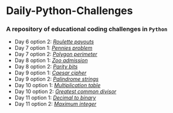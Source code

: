 # **Daily-Python-Challenges**

### A repository of educational coding challenges in `Python`

- Day 6 option 2: [_Roulette payouts_](https://github.com/malvina-s/Daily-Python-Challenges/blob/main/Day%206_option2)
- Day 7 option 1: [_Pennies problem_](https://github.com/malvina-s/Daily-Python-Challenges/blob/main/Day%207_option1)
- Day 7 option 2: [_Polygon perimeter_](https://github.com/malvina-s/Daily-Python-Challenges/blob/main/Day%207_option2)
- Day 8 option 1: [_Zoo admission_](https://github.com/malvina-s/Daily-Python-Challenges/blob/main/Day%208_option1)
- Day 8 option 2: [_Parity bits_](https://github.com/malvina-s/Daily-Python-Challenges/blob/main/Day%208_option2)
- Day 9 option 1: [_Caesar cipher_](https://github.com/malvina-s/Daily-Python-Challenges/blob/main/Day%209_option1)
- Day 9 option 2: [_Palindrome strings_](https://github.com/malvina-s/Daily-Python-Challenges/blob/main/Day%209_option2)
- Day 10 option 1: [_Multiplication table_](https://github.com/malvina-s/Daily-Python-Challenges/blob/main/Day%2010_option1)
- Day 10 option 2: [_Greatest common divisor_](https://github.com/malvina-s/Daily-Python-Challenges/blob/main/Day%2010_option2)
- Day 11 option 1: [_Decimal to binary_](https://github.com/malvina-s/Daily-Python-Challenges/blob/main/Day%2011_option1)
- Day 11 option 2: [_Maximum integer_](https://github.com/malvina-s/Daily-Python-Challenges/blob/main/Day%2011_option2)
